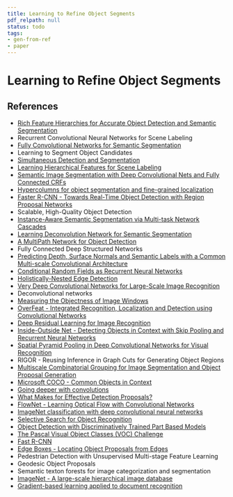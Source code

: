 ```yaml
---
title: Learning to Refine Object Segments
pdf_relpath: null
status: todo
tags:
- gen-from-ref
- paper
---
```


# Learning to Refine Object Segments

## References

- [Rich Feature Hierarchies for Accurate Object Detection and Semantic Segmentation](./rich-feature-hierarchies-for-accurate-object-detection-and-semantic-segmentation.md)
- Recurrent Convolutional Neural Networks for Scene Labeling
- [Fully Convolutional Networks for Semantic Segmentation](./fully-convolutional-networks-for-semantic-segmentation.md)
- Learning to Segment Object Candidates
- [Simultaneous Detection and Segmentation](./simultaneous-detection-and-segmentation.md)
- [Learning Hierarchical Features for Scene Labeling](./learning-hierarchical-features-for-scene-labeling.md)
- [Semantic Image Segmentation with Deep Convolutional Nets and Fully Connected CRFs](./semantic-image-segmentation-with-deep-convolutional-nets-and-fully-connected-crfs.md)
- [Hypercolumns for object segmentation and fine-grained localization](./hypercolumns-for-object-segmentation-and-fine-grained-localization.md)
- [Faster R-CNN - Towards Real-Time Object Detection with Region Proposal Networks](./faster-r-cnn-towards-real-time-object-detection-with-region-proposal-networks.md)
- Scalable, High-Quality Object Detection
- [Instance-Aware Semantic Segmentation via Multi-task Network Cascades](./instance-aware-semantic-segmentation-via-multi-task-network-cascades.md)
- [Learning Deconvolution Network for Semantic Segmentation](./learning-deconvolution-network-for-semantic-segmentation.md)
- [A MultiPath Network for Object Detection](./a-multipath-network-for-object-detection.md)
- Fully Connected Deep Structured Networks
- [Predicting Depth, Surface Normals and Semantic Labels with a Common Multi-scale Convolutional Architecture](./predicting-depth-surface-normals-and-semantic-labels-with-a-common-multi-scale-convolutional-architecture.md)
- [Conditional Random Fields as Recurrent Neural Networks](./conditional-random-fields-as-recurrent-neural-networks.md)
- [Holistically-Nested Edge Detection](./holistically-nested-edge-detection.md)
- [Very Deep Convolutional Networks for Large-Scale Image Recognition](./very-deep-convolutional-networks-for-large-scale-image-recognition.md)
- Deconvolutional networks
- [Measuring the Objectness of Image Windows](./measuring-the-objectness-of-image-windows.md)
- [OverFeat - Integrated Recognition, Localization and Detection using Convolutional Networks](./overfeat-integrated-recognition-localization-and-detection-using-convolutional-networks.md)
- [Deep Residual Learning for Image Recognition](./deep-residual-learning-for-image-recognition.md)
- [Inside-Outside Net - Detecting Objects in Context with Skip Pooling and Recurrent Neural Networks](./inside-outside-net-detecting-objects-in-context-with-skip-pooling-and-recurrent-neural-networks.md)
- [Spatial Pyramid Pooling in Deep Convolutional Networks for Visual Recognition](./spatial-pyramid-pooling-in-deep-convolutional-networks-for-visual-recognition.md)
- RIGOR - Reusing Inference in Graph Cuts for Generating Object Regions
- [Multiscale Combinatorial Grouping for Image Segmentation and Object Proposal Generation](./multiscale-combinatorial-grouping-for-image-segmentation-and-object-proposal-generation.md)
- [Microsoft COCO - Common Objects in Context](./microsoft-coco-common-objects-in-context.md)
- [Going deeper with convolutions](./going-deeper-with-convolutions.md)
- [What Makes for Effective Detection Proposals?](./what-makes-for-effective-detection-proposals.md)
- [FlowNet - Learning Optical Flow with Convolutional Networks](./flownet-learning-optical-flow-with-convolutional-networks.md)
- [ImageNet classification with deep convolutional neural networks](./imagenet-classification-with-deep-convolutional-neural-networks.md)
- [Selective Search for Object Recognition](./selective-search-for-object-recognition.md)
- [Object Detection with Discriminatively Trained Part Based Models](./object-detection-with-discriminatively-trained-part-based-models.md)
- [The Pascal Visual Object Classes (VOC) Challenge](./the-pascal-visual-object-classes-voc-challenge.md)
- [Fast R-CNN](./fast-r-cnn.md)
- [Edge Boxes - Locating Object Proposals from Edges](./edge-boxes-locating-object-proposals-from-edges.md)
- Pedestrian Detection with Unsupervised Multi-stage Feature Learning
- Geodesic Object Proposals
- Semantic texton forests for image categorization and segmentation
- [ImageNet - A large-scale hierarchical image database](./imagenet-a-large-scale-hierarchical-image-database.md)
- [Gradient-based learning applied to document recognition](./gradient-based-learning-applied-to-document-recognition.md)
